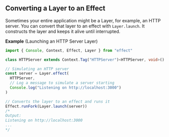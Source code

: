 ## Converting a Layer to an Effect

Sometimes your entire application might be a Layer, for example, an HTTP server. You can convert that layer to an effect with `Layer.launch`. It constructs the layer and keeps it alive until interrupted.

**Example** (Launching an HTTP Server Layer)

```ts twoslash
import { Console, Context, Effect, Layer } from "effect"

class HTTPServer extends Context.Tag("HTTPServer")<HTTPServer, void>() {}

// Simulating an HTTP server
const server = Layer.effect(
  HTTPServer,
  // Log a message to simulate a server starting
  Console.log("Listening on http://localhost:3000")
)

// Converts the layer to an effect and runs it
Effect.runFork(Layer.launch(server))
/*
Output:
Listening on http://localhost:3000
...
*/
```
